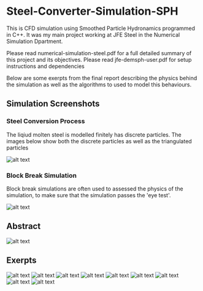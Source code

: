 # Steel-Converter-Simulation-SPH

This is CFD simulation using Smoothed Particle Hydronamics programmed in C++.
It was my main project working at JFE Steel in the Numerical Simulation Dpartment.

Please read numerical-simulation-steel.pdf for a full detailed summary of this project and its objectives. 
Please read jfe-demsph-user.pdf for setup instructions and dependencies

Below are some exerpts from the final report describing the physics behind the simulation as well as the algorithms to used to model this behaviours.

## Simulation Screenshots

### Steel Conversion Process

The liqiud molten steel is modelled finitely has discrete particles. The images below show both the discrete particles as well as the triangulated particles 

![alt text](https://github.com/radtrav/Steel-Converter-Simulation-SPH/blob/master/steelconverter-pics/Screen%20Shot%202018-02-15%20at%206.19.35%20PM.png?raw=true)

### Block Break Simulation

Block break simulations are often used to assessed the physics of the simulation, to make sure that the simulation passes the 'eye test'.

![alt text](https://github.com/radtrav/Steel-Converter-Simulation-SPH/blob/master/steelconverter-pics/Screen%20Shot%202018-02-15%20at%206.19.40%20PM.png?raw=true)

## Abstract

![alt text](https://github.com/radtrav/Steel-Converter-Simulation-SPH/blob/master/steelconverter-pics/Screen%20Shot%202018-02-15%20at%206.16.56%20PM.png?raw=true)

## Exerpts

![alt text](https://github.com/radtrav/Steel-Converter-Simulation-SPH/blob/master/steelconverter-pics/Screen%20Shot%202018-02-15%20at%206.17.48%20PM.png?raw=true)
![alt text](https://github.com/radtrav/Steel-Converter-Simulation-SPH/blob/master/steelconverter-pics/Screen%20Shot%202018-02-15%20at%206.18.16%20PM.png?raw=true)
![alt text](https://github.com/radtrav/Steel-Converter-Simulation-SPH/blob/master/steelconverter-pics/Screen%20Shot%202018-02-15%20at%206.18.26%20PM.png?raw=true)
![alt text](https://github.com/radtrav/Steel-Converter-Simulation-SPH/blob/master/steelconverter-pics/Screen%20Shot%202018-02-15%20at%206.18.33%20PM.png?raw=true)
![alt text](https://github.com/radtrav/Steel-Converter-Simulation-SPH/blob/master/steelconverter-pics/Screen%20Shot%202018-02-15%20at%206.18.42%20PM.png?raw=true)
![alt text](https://github.com/radtrav/Steel-Converter-Simulation-SPH/blob/master/steelconverter-pics/Screen%20Shot%202018-02-15%20at%206.18.52%20PM.png?raw=true)
![alt text](https://github.com/radtrav/Steel-Converter-Simulation-SPH/blob/master/steelconverter-pics/Screen%20Shot%202018-02-15%20at%206.19.04%20PM.png?raw=true)
![alt text](https://github.com/radtrav/Steel-Converter-Simulation-SPH/blob/master/steelconverter-pics/Screen%20Shot%202018-02-15%20at%206.19.11%20PM.png?raw=true)
![alt text](https://github.com/radtrav/Steel-Converter-Simulation-SPH/blob/master/steelconverter-pics/Screen%20Shot%202018-02-15%20at%206.19.28%20PM.png?raw=true)







